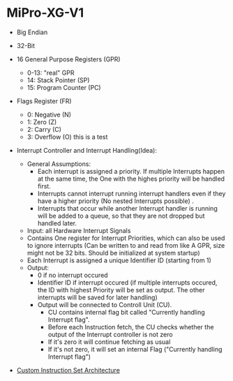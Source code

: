 # MiPro-XG-V1

- Big Endian
- 32-Bit
- 16 General Purpose Registers (GPR)
  - 0-13: "real" GPR
  - 14: Stack Pointer (SP)
  - 15: Program Counter (PC)
- Flags Register (FR)
  - 0: Negative (N)
  - 1: Zero (Z)
  - 2: Carry (C)
  - 3: Overflow (O)
this is a test 
- Interrupt Controller and Interrupt Handling(Idea):
    - General Assumptions:
        - Each interrupt is assigned a priority. If multiple Interrupts happen at the same time, the One with the highes priority will be handled first. 
        - Interrupts cannot interrupt running interrupt handlers even if they have a higher priority (No nested Interrupts possible) .
        - Interrupts that occur while another Interrupt handler is running will be added to a queue, so that they are not dropped but handled later.
    - Input: all Hardware Interrupt Signals
    - Contains One register for Interrupt Priorities, which can also be used to ignore interrupts (Can be written to and read from like A GPR, size might not be 32 bits. Should be initialized at system startup)
    - Each Interrupt is assigned a unique Identifier ID (starting from 1)
    - Output:
        - 0 if no interrupt occured
        - Identifier ID if interrupt occured (if multiple interrupts occured, the ID with highest Priority will be set as output. The other interrupts will be saved for later handling)
        - Output will be connected to Controll Unit (CU).
          - CU contains internal flag bit called "Currently handling Interrupt flag". 
          - Before each Instruction fetch, the CU checks whether the output of the Interrupt controller is not zero
          - If it's zero it will continue fetching as usual
          - If it's not zero, it will set an internal Flag ("Currently handling Interrupt flag")  

- [Custom Instruction Set Architecture](docs/InstructionSetArchitecture.md)
